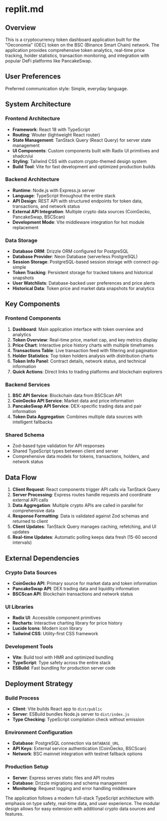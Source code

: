 # replit.md

## Overview

This is a cryptocurrency token dashboard application built for the "Oeconomia" (OEC) token on the BSC (Binance Smart Chain) network. The application provides comprehensive token analytics, real-time price tracking, holder statistics, transaction monitoring, and integration with popular DeFi platforms like PancakeSwap.

## User Preferences

Preferred communication style: Simple, everyday language.

## System Architecture

### Frontend Architecture
- **Framework**: React 18 with TypeScript
- **Routing**: Wouter (lightweight React router)
- **State Management**: TanStack Query (React Query) for server state management
- **UI Components**: Custom components built with Radix UI primitives and shadcn/ui
- **Styling**: Tailwind CSS with custom crypto-themed design system
- **Build Tool**: Vite for fast development and optimized production builds

### Backend Architecture
- **Runtime**: Node.js with Express.js server
- **Language**: TypeScript throughout the entire stack
- **API Design**: REST API with structured endpoints for token data, transactions, and network status
- **External API Integration**: Multiple crypto data sources (CoinGecko, PancakeSwap, BSCScan)
- **Development Mode**: Vite middleware integration for hot module replacement

### Data Storage
- **Database ORM**: Drizzle ORM configured for PostgreSQL
- **Database Provider**: Neon Database (serverless PostgreSQL)
- **Session Storage**: PostgreSQL-based session storage with connect-pg-simple
- **Token Tracking**: Persistent storage for tracked tokens and historical snapshots
- **User Watchlists**: Database-backed user preferences and price alerts
- **Historical Data**: Token price and market data snapshots for analytics

## Key Components

### Frontend Components
1. **Dashboard**: Main application interface with token overview and analytics
2. **Token Overview**: Real-time price, market cap, and key metrics display
3. **Price Chart**: Interactive price history charts with multiple timeframes
4. **Transactions Table**: Live transaction feed with filtering and pagination
5. **Holder Statistics**: Top token holders analysis with distribution charts
6. **Token Info Panel**: Contract details, network status, and technical information
7. **Quick Actions**: Direct links to trading platforms and blockchain explorers

### Backend Services
1. **BSC API Service**: Blockchain data from BSCScan API
2. **CoinGecko API Service**: Market data and price information
3. **PancakeSwap API Service**: DEX-specific trading data and pair information
4. **Token Data Aggregation**: Combines multiple data sources with intelligent fallbacks

### Shared Schema
- Zod-based type validation for API responses
- Shared TypeScript types between client and server
- Comprehensive data models for tokens, transactions, holders, and network status

## Data Flow

1. **Client Request**: React components trigger API calls via TanStack Query
2. **Server Processing**: Express routes handle requests and coordinate external API calls
3. **Data Aggregation**: Multiple crypto APIs are called in parallel for comprehensive data
4. **Response Formatting**: Data is validated against Zod schemas and returned to client
5. **Client Updates**: TanStack Query manages caching, refetching, and UI updates
6. **Real-time Updates**: Automatic polling keeps data fresh (15-60 second intervals)

## External Dependencies

### Crypto Data Sources
- **CoinGecko API**: Primary source for market data and token information
- **PancakeSwap API**: DEX trading data and liquidity information
- **BSCScan API**: Blockchain transactions and network status

### UI Libraries
- **Radix UI**: Accessible component primitives
- **Recharts**: Interactive charting library for price history
- **Lucide Icons**: Modern icon library
- **Tailwind CSS**: Utility-first CSS framework

### Development Tools
- **Vite**: Build tool with HMR and optimized bundling
- **TypeScript**: Type safety across the entire stack
- **ESBuild**: Fast bundling for production server code

## Deployment Strategy

### Build Process
- **Client**: Vite builds React app to `dist/public`
- **Server**: ESBuild bundles Node.js server to `dist/index.js`
- **Type Checking**: TypeScript compilation check without emission

### Environment Configuration
- **Database**: PostgreSQL connection via `DATABASE_URL`
- **API Keys**: External service authentication (CoinGecko, BSCScan)
- **Network**: BSC mainnet integration with testnet fallback options

### Production Setup
- **Server**: Express serves static files and API routes
- **Database**: Drizzle migrations and schema management
- **Monitoring**: Request logging and error handling middleware

The application follows a modern full-stack TypeScript architecture with emphasis on type safety, real-time data, and user experience. The modular design allows for easy extension with additional crypto data sources and features.